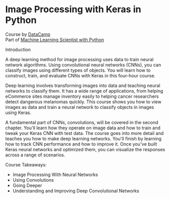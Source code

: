 # Image Processing with Keras in Python

Course by [DataCamp](https://app.datacamp.com/learn/courses/image-processing-with-keras-in-python)  
Part of [Machine Learning Scientist with Python](https://app.datacamp.com/learn/career-tracks/machine-learning-scientist-with-python)  
  
Introduction  

A deep learning method for image processing uses data to train neural network algorithms. Using convolutional neural networks (CNNs), you can classify images using different types of objects. You will learn how to construct, train, and evaluate CNNs with Keras in this four-hour course. 

Deep learning involves transforming images into data and teaching neural networks to classify them. It has a wide range of applications, from helping eCommerce sites manage inventory easily to helping cancer researchers detect dangerous melanomas quickly. This course shows you how to view images as data and train a neural network to classify objects in images using Keras. 

A fundamental part of CNNs, convolutions, will be covered in the second chapter. You'll learn how they operate on image data and how to train and tweak your Keras CNN with test data. The course goes into more detail and teaches you how to make deep learning networks. You'll finish by learning how to track CNN performance and how to improve it. Once you've built Keras neural networks and optimized them, you can visualize the responses across a range of scenarios.

Course Takeaways:

* Image Processing With Neural Networks 
* Using Convolutions 
* Going Deeper
* Understanding and Improving Deep Convolutional Networks   

